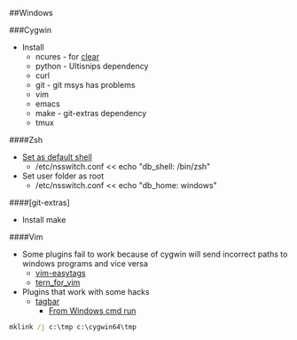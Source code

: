 ##Windows

###Cygwin
* Install
	* ncures - for [clear](http://stackoverflow.com/a/11249071)
	* python - Ultisnips dependency
	* curl
	* git - git msys has problems
	* vim
	* emacs
	* make - git-extras dependency
	* tmux

####Zsh
* [Set as default shell](https://cygwin.com/cygwin-ug-net/ntsec.html#ntsec-mapping-nsswitch)
	* /etc/nsswitch.conf << echo "db_shell: /bin/zsh"
* Set user folder as root
	* /etc/nsswitch.conf << echo "db_home: windows"


####[git-extras]
* Install make

####Vim
* Some plugins fail to work because of cygwin will send incorrect paths to windows programs and vice versa
	* [vim-easytags](https://github.com/xolox/vim-easytags)
	* [tern_for_vim](https://github.com/ternjs/tern_for_vim)
* Plugins that work with some hacks
	* [tagbar](https://github.com/majutsushi/tagbar) 
		* [From Windows cmd run](https://github.com/majutsushi/tagbar/issues/260#issuecomment-135898610)
```cmd
mklink /j c:\tmp c:\cygwin64\tmp
```
